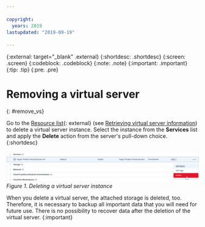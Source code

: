 ```yaml
---

copyright:
  years: 2019
lastupdated: "2019-09-19"

---
```


{:external: target="_blank" .external}
{:shortdesc: .shortdesc}
{:screen: .screen}
{:codeblock: .codeblock}
{:note: .note}
{:important: .important}
{:tip: .tip}
{:pre: .pre}

# Removing a virtual server
{: #remove_vs}

Go to the [Resource list](https://cloud.ibm.com/resources){: external} (see [Retrieving virtual server information](/docs/services/hp-virtual-servers?topic=hp-virtual-servers-retrieve-info-vs)) to delete a virtual server instance. Select the instance from the **Services** list and apply the **Delete** action from the server's pull-down choice.
{:shortdesc}

![Deleting a virtual server instance](image/hpvs_delete_instance.gif "Deleting a virtual server instance")
*Figure 1. Deleting a virtual server instance*

When you delete a virtual server, the attached storage is deleted, too. Therefore, it is necessary to backup all important data that you will need for future use. There is no possibility to recover data after the deletion of the virtual server.
{:important}
